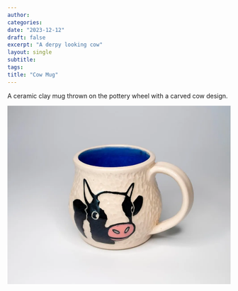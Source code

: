 ```yaml
---
author: 
categories:
date: "2023-12-12"
draft: false
excerpt: "A derpy looking cow"
layout: single
subtitle: 
tags:
title: "Cow Mug"
---
```

A ceramic clay mug thrown on the pottery wheel with a carved cow design.

![Cow Mug](featured.webp)
